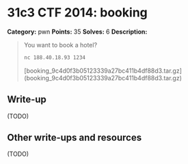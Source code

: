 # 31c3 CTF 2014: booking

**Category:** pwn
**Points:** 35
**Solves:** 6
**Description:**

> You want to book a hotel?
> ```bash
> nc 188.40.18.93 1234
> ```
> [booking_9c4d0f3b05123339a27bc411b4df88d3.tar.gz] (booking_9c4d0f3b05123339a27bc411b4df88d3.tar.gz)

## Write-up

(TODO)

## Other write-ups and resources

(TODO)
